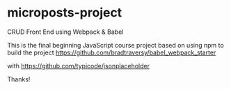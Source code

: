 # microposts-project
CRUD Front End using Webpack &amp; Babel


This is the final beginning JavaScript course project based on using npm to build the project https://github.com/bradtraversy/babel_webpack_starter

with https://github.com/typicode/jsonplaceholder

Thanks!
